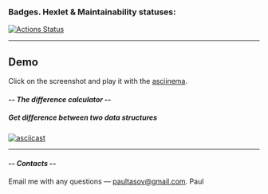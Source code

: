 ### Badges. Hexlet & Maintainability statuses:
[![Actions Status](https://github.com/paultasov/frontend-project-46/actions/workflows/hexlet-check.yml/badge.svg)](https://github.com/paultasov/frontend-project-46/actions)

---
## Demo
Click on the screenshot and play it with the [asciinema](https://asciinema.org/ 'Asciinema.org').

#### -- _The difference calculator_ --
##### Get difference between two data structures
[![asciicast](https://asciinema.org/a/XTYSxc1tPHmzb8m2M5DANIGnt.svg)](https://asciinema.org/a/XTYSxc1tPHmzb8m2M5DANIGnt)

---

#### -- _Сontacts_ --
Email me with any questions — 
[paultasov@gmail.com](mailto:paultasov@gmail.com 'You can send me an email to <paultasov@gmail.com>'). Paul